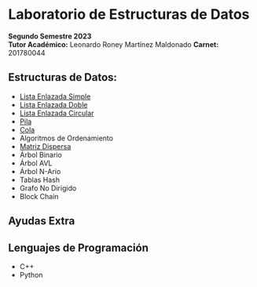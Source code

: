 # Laboratorio de Estructuras de Datos
<b>Segundo Semestre 2023</b><br>
**Tutor Académico:** Leonardo Roney Martínez Maldonado 
**Carnet:** 201780044

## Estructuras de Datos:
- [Lista Enlazada Simple](https://github.com/leonardo0martinez/EDD_2023_2S/tree/main/listas/lista-simple)
- [Lista Enlazada Doble](https://github.com/leonardo0martinez/EDD_2023_2S/tree/main/listas/lista-doble)
- [Lista Enlazada Circular](https://github.com/leonardo0martinez/EDD_2023_2S/tree/main/listas/lista-circular)
- [Pila](https://github.com/leonardo0martinez/EDD_2023_2S/tree/main/pila-cola/pila)
- [Cola](https://github.com/leonardo0martinez/EDD_2023_2S/tree/main/pila-cola/cola)
- Algoritmos de Ordenamiento
- [Matriz Dispersa](https://github.com/leonardo0martinez/EDD_2023_2S/tree/main/matriz-dispersa)
- Árbol Binario
- Árbol AVL
- Árbol N-Ario
- Tablas Hash
- Grafo No Dirigido
- Block Chain

## Ayudas Extra
<!-- - [Manejo de Carpetas](https://github.com/leonardo0martinez/EDD_1S_2023/tree/master/n-ary-tree)
- Edición de Archivos TXT
- [Grafo no dirigido con Carpetas](https://github.com/leonardo0martinez/EDD_1S_2023/tree/master/non-directed-graph)
- [Chat con BlockChain](https://github.com/leonardo0martinez/EDD_1S_2023/tree/master/block-chain) | [Video de Explicacion](https://drive.google.com/file/d/1e82mn9Kt9BcHPpWaiI4d9O5lx0NwFNwv/view?usp=sharing) -->

## Lenguajes de Programación
- C++
- Python
